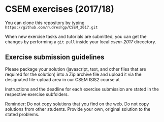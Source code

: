 # CSEM exercises (2017/18)

You can clone this repository by typing `https://github.com/rudreshgp/CSEM_2017.git`

When new exercise tasks and tutorials are submitted, you can get the changes by performing a `git pull` inside your local _csem-2017_ dircectory.

## Exercise submission guidelines

Please package your solution (javascript, text, and other files that are required for the solution) into a Zip archive file and upload it via the designated file-upload area in our CSEM ISIS2 course at 

Instructions and the deadline for each exercise submission are stated in the respective exercise subfolders.

Reminder: Do not copy solutions that you find on the web. Do not copy solutions from other students. Provide your own, original solution to the stated problems.
